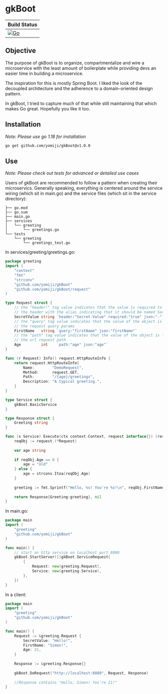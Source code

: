 # gkBoot

| Build Status  |
|---|
| [![Go](https://github.com/Yomiji/gkBoot/actions/workflows/go.yml/badge.svg?event=push)](https://github.com/Yomiji/gkBoot/actions/workflows/go.yml)  |

## Objective

The purpose of gkBoot is to organize, compartmentalize and wire
a microservice with the least amount of boilerplate while providing devs
an easier time in building a microservice.

The inspiration for this is mostly Spring Boot. I liked the look of the
decoupled architecture and the adherence to a domain-oriented design
pattern.

In gkBoot, I tried to capture much of that while still maintaining that
which makes Go great. Hopefully you like it too.

## Installation
*Note: Please use go 1.18 for installation*
```bash
go get github.com/yomiji/gkBoot@v1.0.0
```

## Use
*Note: Please check out tests for advanced or detailed use cases*

Users of gkBoot are recommended to follow a pattern when creating their
microservics. Generally speaking, everything is centered around the
service wiring (which sit in main.go) and the service files (which sit
in the service directory):
```text
├── go.mod
├── go.sum
├── main.go
├── services
│   └── greeting
│       └── greetings.go
└── tests
    └── greeting
        └── greetings_test.go
```
In services/greeting/greetings.go:
```go
package greeting
import (
    "context"
    "fmt"
    "strconv"
    "github.com/yomiji/gkBoot"
    "github.com/yomiji/gkBoot/request"
)

type Request struct {
	// the "header!" tag value indicates that the value is required to be in
	// the header with the alias indicating that it should be named Secret-Value
	SecretValue string `header:"Secret-Value" required:"true" json:"-"`
	// the "query" tag value indicates that the value of the object is found in
	// the request query params
	FirstName   string `query:"firstName" json:"firstName"`
	// the "path" tag value indicates that the value of the object is found in
	// the url request path
	Age         int    `path:"age" json:"age"`
}

func (r Request) Info() request.HttpRouteInfo {
	return request.HttpRouteInfo{
		Name:        "DemoRequest",
		Method:      request.GET,
		Path:        "/{age}/greetings",
		Description: "A typical greeting.",
	}
}

type Service struct {
	gkBoot.BasicService
}

type Response struct {
	Greeting string
}

func (s Service) Execute(ctx context.Context, request interface{}) (response interface{}, err error) {
	reqObj := request.(*Request)
	
	var age string
	
	if reqObj.Age == 0 {
		age = "old"
	} else {
		age = strconv.Itoa(reqObj.Age)
	}
	
	greeting := fmt.Sprintf("Hello, %s! You're %s!\n", reqObj.FirstName, age)
	
	return Response{Greeting:greeting}, nil
}

```

In main.go:
```go
package main
import (
	"greeting"
    "github.com/yomiji/gkBoot"
)

func main() {
    // start an http service on localhost port 8080
    gkBoot.StartServer([]gkBoot.ServiceRequest{
        {
            Request: new(greeting.Request),
            Service: new(greeting.Service),
        },
    })
}
```

In a client:
```go
package main
import (
	"greeting"
	"github.com/yomiji/gkBoot"
)

func main() {
    Request := &greeting.Request {
        SecretValue: "Hello!",
        FirstName: "Simon!",
        Age: 21,
    }
	
    Response := &greeting.Response{}
    
    gkBoot.DoRequest("http://localhost:8080", Request, Response)
    
    //Response contains "Hello, Simon! You're 21!"
}
```
